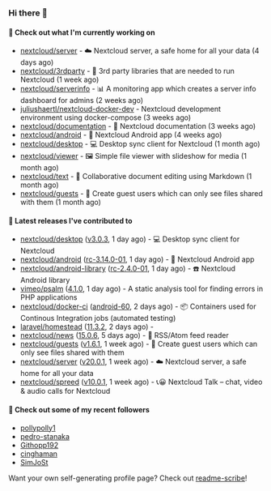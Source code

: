 ### Hi there 👋

#### 👷 Check out what I'm currently working on

- [nextcloud/server](https://github.com/nextcloud/server) - ☁️ Nextcloud server, a safe home for all your data (4 days ago)
- [nextcloud/3rdparty](https://github.com/nextcloud/3rdparty) - :battery: 3rd party libraries that are needed to run Nextcloud (1 week ago)
- [nextcloud/serverinfo](https://github.com/nextcloud/serverinfo) - 📊 A monitoring app which creates a server info dashboard for admins (2 weeks ago)
- [juliushaertl/nextcloud-docker-dev](https://github.com/juliushaertl/nextcloud-docker-dev) - Nextcloud development environment using docker-compose (3 weeks ago)
- [nextcloud/documentation](https://github.com/nextcloud/documentation) - 📘 Nextcloud documentation (3 weeks ago)
- [nextcloud/android](https://github.com/nextcloud/android) - 📱 Nextcloud Android app (4 weeks ago)
- [nextcloud/desktop](https://github.com/nextcloud/desktop) - 💻 Desktop sync client for Nextcloud (1 month ago)
- [nextcloud/viewer](https://github.com/nextcloud/viewer) - 🖼 Simple file viewer with slideshow for media (1 month ago)
- [nextcloud/text](https://github.com/nextcloud/text) - 📑 Collaborative document editing using Markdown (1 month ago)
- [nextcloud/guests](https://github.com/nextcloud/guests) - 🙈 Create guest users which can only see files shared with them (1 month ago)

#### 🔭 Latest releases I've contributed to

- [nextcloud/desktop](https://github.com/nextcloud/desktop) ([v3.0.3](https://github.com/nextcloud/desktop/releases/tag/v3.0.3), 1 day ago) - 💻 Desktop sync client for Nextcloud
- [nextcloud/android](https://github.com/nextcloud/android) ([rc-3.14.0-01](https://github.com/nextcloud/android/releases/tag/rc-3.14.0-01), 1 day ago) - 📱 Nextcloud Android app
- [nextcloud/android-library](https://github.com/nextcloud/android-library) ([rc-2.4.0-01](https://github.com/nextcloud/android-library/releases/tag/rc-2.4.0-01), 1 day ago) - ☎️ Nextcloud Android library
- [vimeo/psalm](https://github.com/vimeo/psalm) ([4.1.0](https://github.com/vimeo/psalm/releases/tag/4.1.0), 1 day ago) - A static analysis tool for finding errors in PHP applications
- [nextcloud/docker-ci](https://github.com/nextcloud/docker-ci) ([android-60](https://github.com/nextcloud/docker-ci/releases/tag/android-60), 2 days ago) - :package: Containers used for Continous Integration jobs (automated testing)
- [laravel/homestead](https://github.com/laravel/homestead) ([11.3.2](https://github.com/laravel/homestead/releases/tag/11.3.2), 2 days ago) - 
- [nextcloud/news](https://github.com/nextcloud/news) ([15.0.6](https://github.com/nextcloud/news/releases/tag/15.0.6), 5 days ago) - :newspaper: RSS/Atom feed reader
- [nextcloud/guests](https://github.com/nextcloud/guests) ([v1.6.1](https://github.com/nextcloud/guests/releases/tag/v1.6.1), 1 week ago) - 🙈 Create guest users which can only see files shared with them
- [nextcloud/server](https://github.com/nextcloud/server) ([v20.0.1](https://github.com/nextcloud/server/releases/tag/v20.0.1), 1 week ago) - ☁️ Nextcloud server, a safe home for all your data
- [nextcloud/spreed](https://github.com/nextcloud/spreed) ([v10.0.1](https://github.com/nextcloud/spreed/releases/tag/v10.0.1), 1 week ago) - 📞😀 Nextcloud Talk – chat, video &amp; audio calls for Nextcloud

#### 👯 Check out some of my recent followers

- [pollypolly1](https://github.com/pollypolly1)
- [pedro-stanaka](https://github.com/pedro-stanaka)
- [Githopp192](https://github.com/Githopp192)
- [cinghaman](https://github.com/cinghaman)
- [SimJoSt](https://github.com/SimJoSt)

Want your own self-generating profile page? Check out [readme-scribe](https://github.com/muesli/readme-scribe)!
